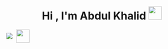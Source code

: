 <h1 align="center"><b>Hi , I'm Abdul Khalid </b><img src="https://media.giphy.com/media/hvRJCLFzcasrR4ia7z/giphy.gif" width="35"></h1>
<div style="display: flex; align-items: center; margin: auto; text-align: center;">
  <a href="https://github.com/DenverCoder1/readme-typing-svg">
    <img src="https://readme-typing-svg.herokuapp.com?font=Time+New+Roman&color=cyan&size=19&center=true&vCenter=true&width=6000&lines=Hi+My+Name+is+Almahdi+achbab..&hearts;++;Self-taught+Front-End+Developer,;Computer+Science+Student,;CTF+Newbie,;Active+Learner/Researcher,;Love+to+learn+new+stuffs..<3" />
  </a>
  <img src="https://media.giphy.com/media/hvRJCLFzcasrR4ia7z/giphy.gif" width="35" style="margin-left: 10px;">
</div>

